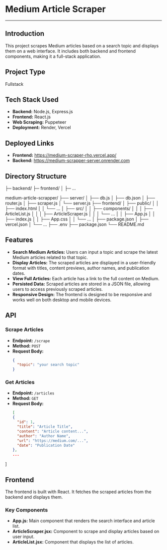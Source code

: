 # Medium Article Scraper

----------------------------------------------------------------------------------------------------------------------------------------------------------------------------------

## Introduction

This project scrapes Medium articles based on a search topic and displays them on a web interface. It includes both backend and frontend components, making it a full-stack application.


## Project Type
 Fullstack

## Tech Stack Used

- **Backend:** Node.js, Express.js
- **Frontend:** React.js
- **Web Scraping:** Puppeteer
- **Deployment:** Render, Vercel

## Deployed Links

- **Frontend:** https://medium-scraper-rho.vercel.app/
- **Backend:** https://medium-scrapper-server.onrender.com


## Directory Structure


├─ backend/
├─ frontend/
│  ├─ ...


medium-article-scrapper/
├── server/
│ ├── db.js
│ ├── db.json
│ ├── router.js
│ ├── scraper.js
│ └── server.js
├── frontend/
│ ├── public/
│ │ ├── index.html
│ │ └── ...
│ ├── src/
│ │ ├── components/
│ │ │ ├── ArticleList.js
│ │ │ ├── ArticleScraper.js
│ │ │ └── ...
│ │ ├── App.js
│ │ ├── index.js
│ │ ├── App.css
│ │ └── ...
│ ├── package.json
│ ├── vercel.json
│ └── ...
├── .env
├── package.json
└── README.md

## Features

- **Search Medium Articles:** Users can input a topic and scrape the latest Medium articles related to that topic.
- **Display Articles:** The scraped articles are displayed in a user-friendly format with titles, content previews, author names, and publication dates.
- **View Full Articles:** Each article has a link to the full content on Medium.
- **Persisted Data:** Scraped articles are stored in a JSON file, allowing users to access previously scraped articles.
- **Responsive Design:** The frontend is designed to be responsive and works well on both desktop and mobile devices.

## API

### Scrape Articles
- **Endpoint:** `/scrape`
- **Method:** `POST`
- **Request Body:**
  ```json
  {
    "topic": "your search topic"
  }

### Get Articles
- **Endpoint:** `/articles`
- **Method:** `GET`
- **Request Body:**
  ```json
  [
  {
    "id": 1,
    "title": "Article Title",
    "content": "Article content...",
    "author": "Author Name",
    "url": "https://medium.com/...",
    "date": "Publication Date"
  },
  ...
]

## Frontend

The frontend is built with React. It fetches the scraped articles from the backend and displays them.

### Key Components

- **App.js:** Main component that renders the search interface and article list.
- **ArticleScraper.jsx:** Component to scrape and display articles based on user input.
- **ArticleList.jsx:** Component that displays the list of articles.



